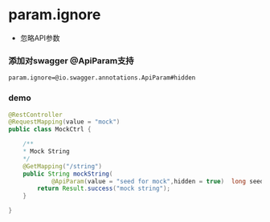 # param.ignore

- 忽略API参数

### 添加对swagger @ApiParam支持

```properties
param.ignore=@io.swagger.annotations.ApiParam#hidden
```

### demo

```java
@RestController
@RequestMapping(value = "mock")
public class MockCtrl {

    /**
    * Mock String
    */
    @GetMapping("/string")
    public String mockString(
            @ApiParam(value = "seed for mock",hidden = true)  long seed) {
        return Result.success("mock string");
    }

}
```